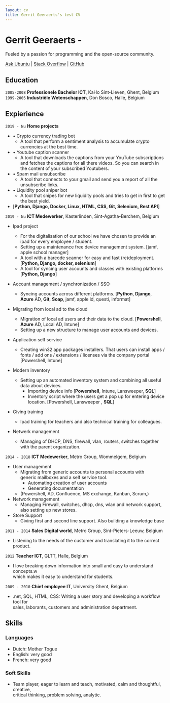 ```yaml
---
layout: cv
title: Gerrit Geeraerts's test CV
---
```


# Gerrit Geeraerts -  
Fueled by a passion for programming and the open-source community.  

<div id="webaddress"><a href="https://askubuntu.com/users/1097288/gerrit-geeraerts?tab=profile">Ask Ubuntu</a> | <a href="https://stackoverflow.com/users/10213635/gerrit-geeraerts?tab=profile">Stack Overflow</a> | <a href="https://github.com/GerritGeeraerts">GitHub</a></div>

## Education  

`2005-2008` **Professionele Bachelor ICT**, KaHo Sint-Lieven, Ghent, Belgium  
`1999-2005` **Industriële Wetenschappen**, Don Bosco, Halle, Belgium  
## Expierience  
`2019 - Nu` **Home projects**  
* • Crypto currency trading bot  
	* A tool that perform a sentiment analysis to accumulate crypto currencies at the best time.  
* • Youtube caption scanner  
	* A tool that downloads the captions from your YouTube subscriptions and fetches the captions for all there videos. So you can search in the content of your subscribed Youtubers.  
* • Spam mail unsubscribe  
	* A tool that connects to your gmail and send you a report of all the unsubscribe links.  
* • Liquidity pool sniper bot  
	* A tool that snipes for new liquidity pools and tries to get in first to get the best yield.  
* [**Python, Django, Docker, Linux, HTML, CSS, Git, Selenium, Rest API**]  
  
`2019 - Nu` **ICT Medewerker**, Kasterlinden, Sint-Agatha-Berchem, Belgium  
* Ipad project  
	* For the digitalisation of our school we have chosen to provide an ipad for every employee / student.  
	* Setting up a maintenance free device management system. [jamf, apple school manager]
	* A tool with a barcode scanner for easy and fast (re)deployment. [**Python,  Django, docker, selenium**]
	* A tool for syncing user accounts and classes with existing platforms [**Python,  Django**]
* Account management / synchronization / SSO
	* Syncing accounts across different platforms. [**Python**, **Django**, **Azure** AD, **Git**, **Soap**, jamf, apple id, questi, informat]

* Migrating from local ad to the cloud  
	* Migration of local ad users and their data to the cloud. [**Powershell**, **Azure** AD, Local AD, Intune]
	* Setting up a new structure to manage user accounts and devices.

* Application self service  
	* Creating win32 app packages installers. That users can install apps / fonts / add ons / extensions / licenses via the company portal [Powershell, Intune]

* Modern inventory  
	* Setting up an automated inventory system and combining all useful data about devices.  
		* Importing device info [**Powershell**, Intune, Lansweeper, **SQL**]		
		* Inventory script where the users get a pop up for entering device location. [Powershell, Lansweeper , **SQL**]
* Giving training  
	* Ipad training for teachers and also technical training for colleagues.  
* Netwerk management
	* Managing of DHCP, DNS, firewall, vlan, routers, switches together with the parent organization.  

`2014 - 2018` **ICT Medewerker**, Metro Group, Wommelgem, Belgium  
* User management  
	* Migrating from generic accounts to personal accounts with  
	  generic mailboxes and a self service tool.  
		* Automating creation of user accounts  
		* Generating documentation  
	* (Powershell, AD, Confluence, MS exchange, Kanban, Scrum,)  
* Network management  
	* Managing Firewall, switches, dhcp, dns, wlan and network support, also setting up new stores.  
* Store Support  
	* Giving first and second line support. Also building a knowledge base

`2011 - 2014` **Sales Digital world**, Metro Group, Sint-Pieters-Leeuw, Belgium  
* Listening to the needs of the customer and translating it to the correct product.

`2012` **Teacher ICT**, GLTT, Halle, Belgium  
* I love breaking down information into small and easy to understand concepts.w  
  which makes it easy to understand for students.

`2009 - 2010` **Chief employee IT**, University Ghent, Belgium  
* .net, SQL, HTML, CSS: Writing a user story and developing a workflow tool for  
  sales, laborants, customers and administration department.  
## Skills  
### Languages  
* Dutch: Mother Togue  
* English: very good  
* French: very good  
### Soft Skills  
* Team player, eager to learn and teach, motivated, calm and thoughtful, creative,  
  critical thinking, problem solving, analytic.  


<!-- ### Footer

Last updated: May 2013 -->
 
